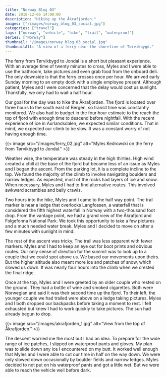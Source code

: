 ```yaml
---
title: "Norway Blog 03"
date: 2018-12-06 14:00:00
description: "Hiking up the Åkrafjorden."
images: ["/images/norway_blog_03_social.jpg"]
categories: ["travel"]
tags: ["norway", "vehicle", "hike", "trail", "waterproof"]
series: ["Norway"]
thumbnail: "/images/norway_blog_03_social.jpg"
thumbnailAlt: "A view of a ferry near the shoreline of Tørvikbygd."
---
```


The ferry from Tørvikbygd to Jondal is a short but pleasant experience. With an average time of twenty minutes to cross, Myles and I were able to use the bathroom, take pictures and even grab food from the onboard deli. The only downside is that the ferry crosses once per hour. We arrived early Sunday morning to an empty dock with a single employee present. Although patient, Myles and I were concerned that the delay would cost us sunlight. Thankfully, we only had to wait a half hour.

Our goal for the day was to hike the Åkrafjorden. The fjord is located over three hours to the south east of Bergen, so transit time was constantly monitored. We also had to budget in the four hour estimate to the reach the top of fjord with enough time to descend before nightfall. With the recent experience of ice in Aurlandsdalen, we expected similar conditions. That in mind, we expected our climb to be slow. It was a constant worry of not having enough time.

{{< image src="/images/ferry_02.jpg" alt="Myles Kedrowski on the ferry from Tørvikbygd to Jondal." >}}

Weather wise, the temperature was steady in the high thirties. High wind created a chill at the base of the fjord but became less of an issue as Myles and I began the ascent. From the parking lot, it is a complete incline to the top. We found the majority of the climb to involve navigating boulders and narrow ledges. As expected, most of the rocks had layers of ice and snow. When necessary, Myles and I had to find alternative routes. This involved awkward scrambles and belly crawls.

Two hours into the hike, Myles and I came to the half way point. The trail marker is near a ledge that overlooks Langfossen, a waterfall that is considered the fifth highest waterfall in Norway with a two-thousand foot drop. From the vantage point, we had a grand view of the Åkrafjord and Folgefonna National Park. We took this opportunity to take a few pictures and a much needed water break. Myles and I decided to move on after a few minutes with sunlight in mind.

The rest of the ascent was tricky. The trail was less apparent with fewer markers. Myles and I had to keep an eye out for boot prints and obvious routes. Our only sense of direction for the summit was to look up to a couple that we could spot above us. We based our movements upon theirs. But the higher altitude also meant more ice and patches of snow, which slowed us down. It was nearly four hours into the climb when we crested the final ridge.

Once at the top, Myles and I were greeted by an older couple who rested on the ground. They had a bottle of wine and smoked cigarettes. Both were Norwegian and said it was their second time up the fjord. To their left, the younger couple we had trailed were above on a ledge taking pictures. Myles and I both dropped our backpacks before taking a moment to rest. I felt exhausted but knew I had to work quickly to take pictures. The sun had already begun to drop.

{{< image src="/images/akrafjorden_1.jpg" alt="View from the top of Åkrafjorden." >}}

The descent worried me the most but I had an idea. To prepare for the wide range of ice patches, I slipped on waterproof pants and gloves. My plan was to slide down any ice I encountered on my butt. It worked well enough that Myles and I were able to cut our time in half on the way down. We were only slowed down occasionally by boulder fields and narrow ledges. Myles decided to not put on his waterproof pants and got a little wet. But we were able to reach the vehicle well before dark.
